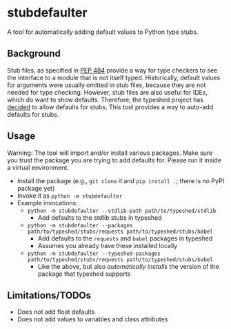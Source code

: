 # stubdefaulter

A tool for automatically adding default values to Python type stubs.

## Background

Stub files, as specified in [PEP 484](https://peps.python.org/pep-0484/#stub-files)
provide a way for type checkers to see the interface to a module that is not
itself typed. Historically, default values for arguments were usually omitted
in stub files, because they are not needed for type checking. However, stub
files are also useful for IDEs, which do want to show defaults. Therefore, the
typeshed project has [decided](https://github.com/python/typeshed/issues/8988) to
allow defaults for stubs. This tool provides a way to auto-add defaults for stubs.

## Usage

Warning: The tool will import and/or install various packages. Make sure you
trust the package you are trying to add defaults for. Please run it inside a
virtual environment.

- Install the package (e.g., `git clone` it and `pip install .`; there is no
  PyPI package yet)
- Invoke it as `python -m stubdefaulter`
- Example invocations:
  - `python -m stubdefaulter --stdlib-path path/to/typeshed/stdlib`
    - Add defaults to the stdlib stubs in typeshed
  - `python -m stubdefaulter --packages path/to/typeshed/stubs/requests path/to/typeshed/stubs/babel`
    - Add defaults to the `requests` and `babel` packages in typeshed
    - Assumes you already have these installed locally
  - `python -m stubdefaulter --typeshed-packages path/to/typeshed/stubs/requests path/to/typeshed/stubs/babel`
    - Like the above, but also *automatically installs* the version of the
      package that typeshed supports

## Limitations/TODOs

- Does not add float defaults
- Does not add values to variables and class attributes
